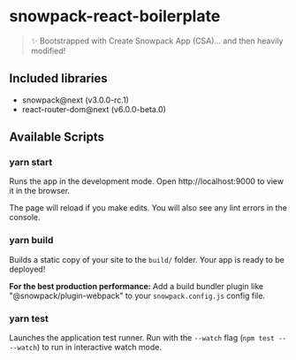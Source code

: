 # snowpack-react-boilerplate

> ✨ Bootstrapped with Create Snowpack App (CSA)... and then heavily modified!

## Included libraries

- snowpack@next (v3.0.0-rc.1)
- react-router-dom@next (v6.0.0-beta.0)

## Available Scripts

### yarn start

Runs the app in the development mode.
Open http://localhost:9000 to view it in the browser.

The page will reload if you make edits.
You will also see any lint errors in the console.

### yarn build

Builds a static copy of your site to the `build/` folder.
Your app is ready to be deployed!

**For the best production performance:** Add a build bundler plugin like "@snowpack/plugin-webpack" to your `snowpack.config.js` config file.

### yarn test

Launches the application test runner.
Run with the `--watch` flag (`npm test -- --watch`) to run in interactive watch mode.
